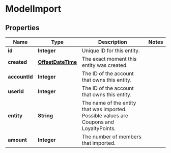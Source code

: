 

# ModelImport


## Properties

Name | Type | Description | Notes
------------ | ------------- | ------------- | -------------
**id** | **Integer** | Unique ID for this entity. | 
**created** | [**OffsetDateTime**](OffsetDateTime.md) | The exact moment this entity was created. | 
**accountId** | **Integer** | The ID of the account that owns this entity. | 
**userId** | **Integer** | The ID of the account that owns this entity. | 
**entity** | **String** | The name of the entity that was imported. Possible values are Coupons and LoyaltyPoints. | 
**amount** | **Integer** | The number of members that imported. | 



